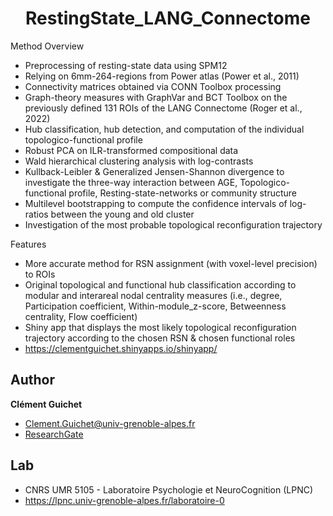 <h1 align="center">RestingState_LANG_Connectome</h1>

Method Overview

- Preprocessing of resting-state data using SPM12
- Relying on 6mm-264-regions from Power atlas (Power et al., 2011)
- Connectivity matrices obtained via CONN Toolbox processing
- Graph-theory measures with GraphVar and BCT Toolbox on the previously defined 131 ROIs of the LANG Connectome (Roger et al., 2022)
- Hub classification, hub detection, and computation of the individual topologico-functional profile
- Robust PCA on ILR-transformed compositional data
- Wald hierarchical clustering analysis with log-contrasts
- Kullback-Leibler & Generalized Jensen-Shannon divergence to investigate the three-way interaction between AGE, Topologico-functional profile, Resting-state-networks or community structure
- Multilevel bootstrapping to compute the confidence intervals of log-ratios between the young and old cluster
- Investigation of the most probable topological reconfiguration trajectory

Features

- More accurate method for RSN assignment (with voxel-level precision) to ROIs 
- Original topological and functional hub classification according to modular and interareal nodal centrality measures
(i.e., degree, Participation coefficient, Within-module_z-score, Betweenness centrality, Flow coefficient)
- Shiny app that displays the most likely topological reconfiguration trajectory according to the chosen RSN & chosen functional roles
- https://clementguichet.shinyapps.io/shinyapp/
 
## Author
**Clément Guichet**
- Clement.Guichet@univ-grenoble-alpes.fr
- [ResearchGate](https://www.researchgate.net/profile/Clement-Guichet)

## Lab
- CNRS UMR 5105 - Laboratoire Psychologie et NeuroCognition (LPNC)
- https://lpnc.univ-grenoble-alpes.fr/laboratoire-0
